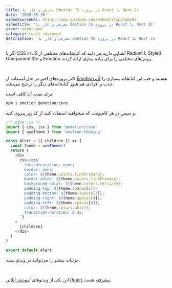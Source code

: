 ```yaml
---
title: معرفی و کار با Emotion JS در پروژه React با Next JS
date: '2020-08-30'
videoSourceURL: https://www.youtube.com/embed/x7zppCq0yDY
videoTitle: 'معرفی و کار با Emotion JS در پروژه React با Next JS'
cover: cover.png
category: react-advanced
description: 'معرفی و کار با Emotion JS در پروژه React با Next JS'
---
```


اگر با CSS in JS آشنایی دارید می‌دانید که کتابخانه‌های مختلفی از Radium تا Styled Component و حالا Emotion روش‌های مختلفی را برای پیاده سازی ارائه کردند.

<br />

اکثر پروژه‌های اخیر در حال استفاده از [Emotion JS](https://emotion.sh/) هستند و خب این کتابخانه بسیاری را جذب و افرادی هم هنوز کتابخانه‌های دیگر را ترجیح می‌دهند.

برای نصب آن کافی است:

```javascript
npm i emotion @emotion/core
```

و سپس در هر کامپوننت که میخواهید استفاده کنید از کد زیر پیروی کنید.

```javascript
/** @jsx jsx */
import { css, jsx } from '@emotion/core'
import { useTheme } from 'emotion-theming'

const Alert = ({ children }) => {
  const theme = useTheme()
  return (
    <div
      css={css`
        text-decoration: none;
        border: none;
        color: ${theme.colors.linkPrimary};
        border-color: ${theme.colors.linkPrimary};
        background-color: ${theme.colors.tertiary};
        padding-top: ${theme.spaces[2]};
        padding-bottom: ${theme.spaces[2]};
        padding-right: ${theme.spaces[4]};
        padding-left: ${theme.spaces[4]};
        color: ${theme.colors.white};
        transition-duration: 0.4s;
      `}
    >
      {children}
    </div>
  )
}

export default Alert
```

جزئیات بیشتر را می‌توانید در ویدئو ببینید.

<br />

این یکی از ویدئو‌های
[آموزش آنلاین React پیشرفته](/react-advanced-course)
هست.
